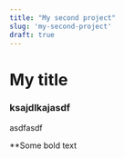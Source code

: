 ```yaml
---
title: "My second project"
slug: 'my-second-project'
draft: true
---
```


# My title


### ksajdlkajasdf

asdfasdf

**Some bold text